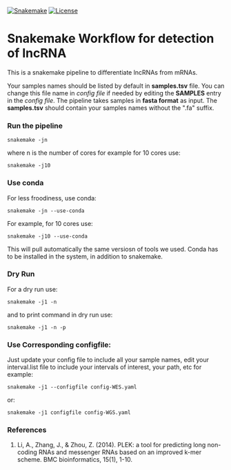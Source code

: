 

[![Snakemake](https://img.shields.io/badge/snakemake-≥6.0.2-brightgreen.svg)](https://snakemake.github.io)
[![License](https://img.shields.io/badge/License-BSD_3--Clause-blue.svg)](https://opensource.org/licenses/BSD-3-Clause)


Snakemake Workflow for  detection of lncRNA 
=======================================================

This is a snakemake pipeline to differentiate lncRNAs from mRNAs.

Your samples names should be listed by default in **samples.tsv** file. You can change this file name in *config file* if needed by editing the **SAMPLES** entry in the *config file*.
The pipeline takes samples in  **fasta format** as input. The **samples.tsv** should contain your samples names without the ".fa" suffix. 


### Run the pipeline 

    snakemake -jn 

where n is the number of cores for example for 10 cores use:


    snakemake -j10 

### Use conda 

For less froodiness, use conda:


    snakemake -jn --use-conda 


For example, for 10 cores use: 

    snakemake -j10 --use-conda 

This will pull automatically the same versiosn of tools we used. Conda has to be installed in the system, in addition to snakemake. 


### Dry Run


For a dry run use: 
  
  
    snakemake -j1 -n 


and to print command in dry run use: 

  
    snakemake -j1 -n -p 


### Use Corresponding configfile:


Just update your config file to include all your sample names, edit your interval.list file to include your intervals of interest, your path, etc for example: 

  
    snakemake -j1 --configfile config-WES.yaml 
  
or: 


    snakemake -j1 configfile config-WGS.yaml 


### References 

1. Li, A., Zhang, J., & Zhou, Z. (2014). PLEK: a tool for predicting long non-coding RNAs and messenger RNAs based on an improved k-mer scheme. BMC bioinformatics, 15(1), 1-10.
